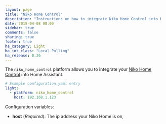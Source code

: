 ```yaml
---
layout: page
title: "Niko Home Control"
description: "Instructions on how to integrate Niko Home Control into Home Assistant."
date: 2018-04-08 08:00
sidebar: true
comments: false
sharing: true
footer: true
ha_category: Light
ha_iot_class: "Local Polling"
ha_release: 0.36
---
```


The `niko_home_control` platform allows you to integrate your [Niko Home Control](https://www.niko.eu/enus/products/niko-home-control) into Home Assistant.

```yaml
# Example configuration.yaml entry
light:
  - platform: niko_home_control
    host: 192.168.1.123
```

Configuration variables:

 - **host** (*Required*): The ip address your Niko Home is on,
